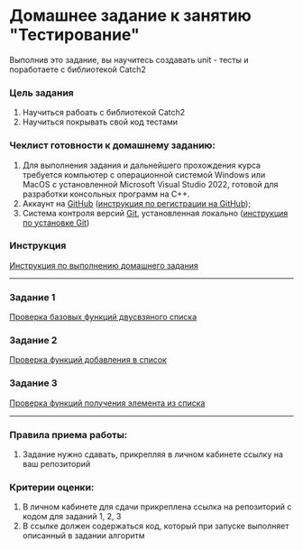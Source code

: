 # Домашнее задание к занятию "Тестирование"

Выполнив это задание, вы научитесь создавать unit - тесты и поработаете с библиотекой Catch2

### Цель задания

1. Научиться рабоать с библиотекой Catch2
2. Научиться покрывать свой код тестами

### Чеклист готовности к домашнему заданию:

1. Для выполнения задания и дальнейшего прохождения курса требуется компьютер с операционной системой Windows или MacOS с установленной Microsoft Visual Studio 2022, готовой для разработки консольных программ на C++.
2. Аккаунт на [GitHub](https://github.com/) ([инструкция по регистрации на GitHub](https://github.com/netology-code/cppm-homeworks/tree/main/common/sign%20up));
3. Система контроля версий [Git](https://git-scm.com/), установленная локально ([инструкция по установке Git](https://github.com/netology-code/cppm-homeworks/tree/main/common/download))

### Инструкция

[Инструкция по выполнению домашнего задания](https://github.com/netology-code/cppm-homeworks/blob/main/common/readme.md)

------

### Задание 1

[Проверка базовых функций двусвзяного списка](https://github.com/netology-code/cppl-homeworks/tree/main/04/01)

### Задание 2

[Проверка функций добавления в список](https://github.com/netology-code/cppl-homeworks/tree/main/04/02)

### Задание 3

[Проверка функций получения элемента из списка](https://github.com/netology-code/cppl-homeworks/tree/main/04/03)

------

### Правила приема работы:

1. Задание нужно сдавать, прикрепляя в личном кабинете ссылку на ваш репозиторий

### Критерии оценки:

1. В личном кабинете для сдачи прикреплена ссылка на репозиторий с кодом для заданий 1, 2, 3
2. В ссылке должен содержаться код, который при запуске выполняет описанный в задании алгоритм



